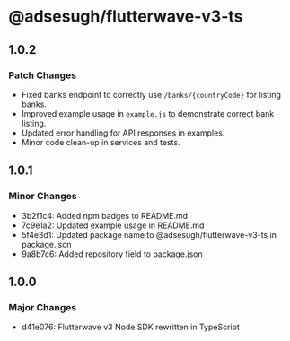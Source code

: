 # @adsesugh/flutterwave-v3-ts

## 1.0.2

### Patch Changes
- Fixed banks endpoint to correctly use `/banks/{countryCode}` for listing banks.
- Improved example usage in `example.js` to demonstrate correct bank listing.
- Updated error handling for API responses in examples.
- Minor code clean-up in services and tests.

## 1.0.1

### Minor Changes
- 3b2f1c4: Added npm badges to README.md
- 7c9e1a2: Updated example usage in README.md
- 5f4e3d1: Updated package name to @adsesugh/flutterwave-v3-ts in package.json
- 9a8b7c6: Added repository field to package.json

## 1.0.0

### Major Changes
- d41e076: Flutterwave v3 Node SDK rewritten in TypeScript